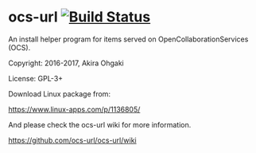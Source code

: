 # ocs-url [![Build Status](https://travis-ci.org/ocs-url/ocs-url.svg?branch=master)](https://travis-ci.org/ocs-url/ocs-url)

An install helper program for items served on OpenCollaborationServices (OCS).

Copyright: 2016-2017, Akira Ohgaki

License: GPL-3+

Download Linux package from:

https://www.linux-apps.com/p/1136805/

And please check the ocs-url wiki for more information.

https://github.com/ocs-url/ocs-url/wiki
